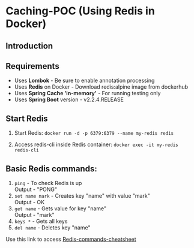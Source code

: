 # Caching-POC (Using Redis in Docker)

## Introduction 

## Requirements
  * Uses **Lombok** - Be sure to enable annotation processing  
  * Uses **Redis** on Docker - Download redis:alpine image from dockerhub  
  * Uses **Spring Cache 'in-memory'** - For running testing only  
  * Uses **Spring Boot** version - v2.2.4.RELEASE  

## Start Redis
1. Start Redis:
`docker run -d -p 6379:6379 --name my-redis redis`

2. Access redis-cli inside Redis container:
`docker exec -it my-redis redis-cli`  

## Basic Redis commands:  
1. `ping` - To check Redis is up  
Output - "PONG"  
2. `set name mark` - Creates key "name" with value "mark"  
Output - OK  
3. `get name` - Gets value for key "name"  
Output - "mark"  
4. `keys *` - Gets all keys  
5. `del name` - Deletes key "name"  

Use this link to access [Redis-commands-cheatsheet](https://gist.github.com/LeCoupa/1596b8f359ad8812c7271b5322c30946)  
